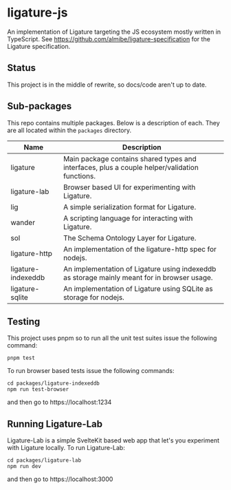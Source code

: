 # ligature-js

An implementation of Ligature targeting the JS ecosystem mostly written in TypeScript.
See https://github.com/almibe/ligature-specification for the Ligature specification.

## Status

This project is in the middle of rewrite, so docs/code aren't up to date.

## Sub-packages

This repo contains multiple packages.
Below is a description of each.
They are all located within the `packages` directory.

| Name               | Description                                                                                   |
| ------------------ | --------------------------------------------------------------------------------------------- |
| ligature           | Main package contains shared types and interfaces, plus a couple helper/validation functions. |
| ligature-lab       | Browser based UI for experimenting with Ligature.                                             |
| lig                | A simple serialization format for Ligature.                                                   |
| wander             | A scripting language for interacting with Ligature.                                           |
| sol                | The Schema Ontology Layer for Ligature.                                                       |
| ligature-http      | An implementation of the ligature-http spec for nodejs.                                       |
| ligature-indexeddb | An implementation of Ligature using indexeddb as storage mainly meant for in browser usage.   |
| ligature-sqlite    | An implementation of Ligature using SQLite as storage for nodejs.                             |

## Testing

This project uses pnpm so to run all the unit test suites issue the following command:

`pnpm test`

To run browser based tests issue the following commands:

```
cd packages/ligature-indexeddb
npm run test-browser
```

and then go to https://localhost:1234

## Running Ligature-Lab

Ligature-Lab is a simple SvelteKit based web app that let's you experiment with Ligature locally.
To run Ligature-Lab:

```
cd packages/ligature-lab
npm run dev
```

and then go to https://localhost:3000
